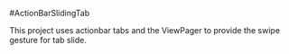 #ActionBarSlidingTab

This project uses actionbar tabs and the ViewPager to provide the swipe gesture for tab slide.
